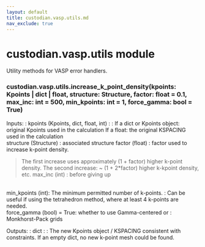 ```yaml
---
layout: default
title: custodian.vasp.utils.md
nav_exclude: true
---
```


# custodian.vasp.utils module

Utility methods for VASP error handlers.

### custodian.vasp.utils.increase_k_point_density(kpoints: Kpoints | dict | float, structure: Structure, factor: float = 0.1, max_inc: int = 500, min_kpoints: int = 1, force_gamma: bool = True)

Inputs:
: kpoints (Kpoints, dict, float, int) :
  : If a dict or Kpoints object: original Kpoints used in the calculation
    If a float: the original KSPACING used in the calculation
  <br/>
  structure (Structure) : associated structure
  factor (float) : factor used to increase k-point density.
  <br/>
  > The first increase uses approximately (1 + factor) higher k-point density.
  > The second increase: ~ (1 + 2\*factor) higher k-kpoint density, etc.
  max_inc (int)
  : before giving up
  <br/>
  min_kpoints (int): The minimum permitted number of k-points.
  : Can be useful if using the tetrahedron method, where
    at least 4 k-points are needed.
  <br/>
  force_gamma (bool) = True: whether to use Gamma-centered or
  : Monkhorst-Pack grids

Outputs:
: dict :
  : The new Kpoints object / KSPACING consistent with constraints.
    If an empty dict, no new k-point mesh could be found.